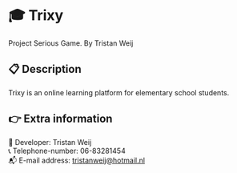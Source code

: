 # :mortar_board: Trixy
Project Serious Game.
By Tristan Weij

## :clipboard: Description
Trixy is an online learning platform for elementary school students.


## :point_right: Extra information

:mega: Developer: Tristan Weij <br />
:telephone_receiver: Telephone-number: 06-83281454 <br />
:mailbox_with_mail: E-mail address: tristanweij@hotmail.nl <br />
